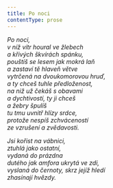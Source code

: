 ```yaml
---
title: Po noci
contentType: prose
---
```


_Po noci,  
v níž vítr houral ve žlebech  
a křivých škvírách spánku,  
pouštíš se lesem jak mokrá laň  
a zastaví tě hlaveň větve  
vytrčená na dvoukomorovou hruď,  
a ty chceš tuhle předloženost,  
na niž už čekáš s obavami  
a dychtivostí, ty ji chceš  
a žebry špulíš  
tu tmu uvnitř hlízy srdce,  
protože nespíš zchváceností  
ze vzrušení a zvědavosti._

_Jsi kořist na vábnici,  
ztuhlá jako ostatní,  
vydaná do prázdna  
dutého jak amfora ukrytá ve zdi,  
vyslaná do černoty, skrz jejíž hledí  
zhasínají hvězdy._
